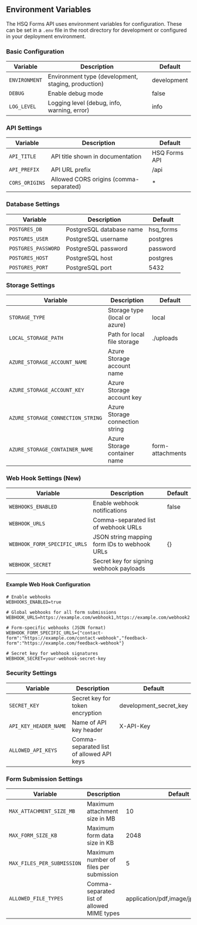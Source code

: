 ## Environment Variables

The HSQ Forms API uses environment variables for configuration. These can be set in a `.env` file in the root directory for development or configured in your deployment environment.

### Basic Configuration

| Variable | Description | Default |
|----------|-------------|---------|
| `ENVIRONMENT` | Environment type (development, staging, production) | development |
| `DEBUG` | Enable debug mode | false |
| `LOG_LEVEL` | Logging level (debug, info, warning, error) | info |

### API Settings

| Variable | Description | Default |
|----------|-------------|---------|
| `API_TITLE` | API title shown in documentation | HSQ Forms API |
| `API_PREFIX` | API URL prefix | /api |
| `CORS_ORIGINS` | Allowed CORS origins (comma-separated) | * |

### Database Settings

| Variable | Description | Default |
|----------|-------------|---------|
| `POSTGRES_DB` | PostgreSQL database name | hsq_forms |
| `POSTGRES_USER` | PostgreSQL username | postgres |
| `POSTGRES_PASSWORD` | PostgreSQL password | password |
| `POSTGRES_HOST` | PostgreSQL host | postgres |
| `POSTGRES_PORT` | PostgreSQL port | 5432 |

### Storage Settings

| Variable | Description | Default |
|----------|-------------|---------|
| `STORAGE_TYPE` | Storage type (local or azure) | local |
| `LOCAL_STORAGE_PATH` | Path for local file storage | ./uploads |
| `AZURE_STORAGE_ACCOUNT_NAME` | Azure Storage account name | |
| `AZURE_STORAGE_ACCOUNT_KEY` | Azure Storage account key | |
| `AZURE_STORAGE_CONNECTION_STRING` | Azure Storage connection string | |
| `AZURE_STORAGE_CONTAINER_NAME` | Azure Storage container name | form-attachments |

### Web Hook Settings (New)

| Variable | Description | Default |
|----------|-------------|---------|
| `WEBHOOKS_ENABLED` | Enable webhook notifications | false |
| `WEBHOOK_URLS` | Comma-separated list of webhook URLs | |
| `WEBHOOK_FORM_SPECIFIC_URLS` | JSON string mapping form IDs to webhook URLs | {} |
| `WEBHOOK_SECRET` | Secret key for signing webhook payloads | |

#### Example Web Hook Configuration

```dotenv
# Enable webhooks
WEBHOOKS_ENABLED=true

# Global webhooks for all form submissions
WEBHOOK_URLS=https://example.com/webhook1,https://example.com/webhook2

# Form-specific webhooks (JSON format)
WEBHOOK_FORM_SPECIFIC_URLS={"contact-form":"https://example.com/contact-webhook","feedback-form":"https://example.com/feedback-webhook"}

# Secret key for webhook signatures
WEBHOOK_SECRET=your-webhook-secret-key
```

### Security Settings

| Variable | Description | Default |
|----------|-------------|---------|
| `SECRET_KEY` | Secret key for token encryption | development_secret_key |
| `API_KEY_HEADER_NAME` | Name of API key header | X-API-Key |
| `ALLOWED_API_KEYS` | Comma-separated list of allowed API keys | |

### Form Submission Settings

| Variable | Description | Default |
|----------|-------------|---------|
| `MAX_ATTACHMENT_SIZE_MB` | Maximum attachment size in MB | 10 |
| `MAX_FORM_SIZE_KB` | Maximum form data size in KB | 2048 |
| `MAX_FILES_PER_SUBMISSION` | Maximum number of files per submission | 5 |
| `ALLOWED_FILE_TYPES` | Comma-separated list of allowed MIME types | application/pdf,image/jpeg,image/png |
